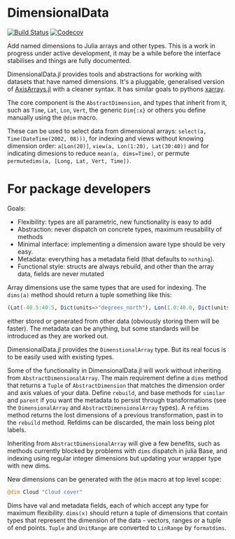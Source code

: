 # DimensionalData

[![Build Status](https://travis-ci.com/rafaqz/DimensionalData.jl.svg?branch=master)](https://travis-ci.com/rafaqz/DimensionalData.jl)
[![Codecov](https://codecov.io/gh/rafaqz/DimensionalData.jl/branch/master/graph/badge.svg)](https://codecov.io/gh/rafaqz/DimensionalData.jl)

Add named dimensions to Julia arrays and other types. This is a work in progress
under active development, it may be a while before the interface stabilises and
things are fully documented.


DimensionalData.jl provides tools and abstractions for working with datasets
that have named dimensions. It's a pluggable, generalised version of
[AxisArrays.jl](https://github.com/JuliaArrays/AxisArrays.jl) with a cleaner
syntax. It has similar goals to pythons [xarray](http://xarray.pydata.org/en/stable/).

The core component is the `AbstractDimension`, and types that inherit from it,
such as `Time`, `Lat`, `Lon`, `Vert`, the generic `Dim{:x}` or others you
define manually using the `@dim` macro.

These can be used to select data from dimensional arrays: `select(a,
Time(DateTime(2002, 08)))`, for indexing and views without knowing dimension
order: `a[Lon(20)]`, `view(a, Lon(1:20), Lat(30:40))`  and for indicating
dimesions to reduce `mean(a, dims=Time)`, or permute `permutedims(a, [Long, Lat,
Vert, Time])`.

# For package developers

Goals:
- Flexibility: types are all parametric, new functionality is easy to add 
- Abstraction: never dispatch on concrete types, maximum reusability of methods
- Minimal interface: implementing a dimension aware type should be very easy.
- Metadata: everything has a metadata field (that defaults to `nothing`).
- Functional style: structs are always rebuild, and other than the array data, 
  fields are never mutated


Array dimensions use the same types that are used for indexing. The `dims(a)`
method should return a tuple something like this:

```julia
(Lat(-40.5:40.5, Dict(units=>"degrees_north"), Lon(1.0:40.0, Dict(units=>"degrees_east"))`) 
```

either stored or generated from other data (obviously storing them will be
faster). The metadata can be anything, but some standards will be introduced as
they are worked out.


DimensionalData.jl provides the `DimenstionalArray` type. But its
real focus is to be easily used with existing types.

Some of the functionality in DimensionalData.jl will work without inheriting
from `AbstractDimensionalArray`. The main requirement define a `dims` method
that returns a `Tuple` of `AbstractDimension` that matches the dimension order
and axis values of your data. Define `rebuild`, and base methods for `similar`
and `parent` if you want the metadata to persist through transformations (see
the `DimensionalArray` and `AbstractDimensionalArray` types). A `refdims` method
returns the lost dimensions of a previous transformation, past in to the
`rebuild` method. Refdims can be discarded, the main loss being plot labels.

Inheriting from `AbstractDimensionalArray` will give a few benefits, such as
methods currently blocked by problems with `dims` dispatch in julia Base, and
indexing using regular integer dimensions but updating your wrapper type with
new dims. 

New dimensions can be generated with the `@dim` macro  at top level scope:

```julia
@dim Cloud "Cloud cover"
```

Dims have val and metadata fields, each of which accept any type for maximum
flexibility. `dims(x)` should return a tuple of dimensions that contain types
that represent the dimension of the data - vectors, ranges or a tuple of end
points. `Tuple` and `UnitRange` are converted to `LinRange` by `formatdims`.
